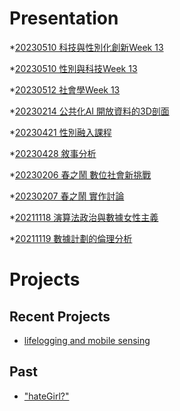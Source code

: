 # Presentation
*[20230510 科技與性別化創新Week 13]()

*[20230510 性別與科技Week 13](https://docs.google.com/presentation/d/e/2PACX-1vSTi0rS257Te47LmHzzxWTkIQwEUUs87VPqhDA-oRTg8GjAnTRmp8jKgy4Y_pIPhge1ZKx-o1Gb1km_/pub?start=false&loop=false&delayms=3000)

*[20230512 社會學Week 13]()

*[20230214 公共化AI 開放資料的3D剖面]()

*[20230421 性別融入課程]()

*[20230428 敘事分析]()

*[20230206 春之鬧 數位社會新挑戰]()

*[20230207 春之鬧 實作討論]()


*[20211118 演算法政治與數據女性主義]()

*[20211119 數據計劃的倫理分析]()


# Projects

## Recent Projects
* [lifelogging and mobile sensing]()

## Past
* ["hateGirl?"]()

